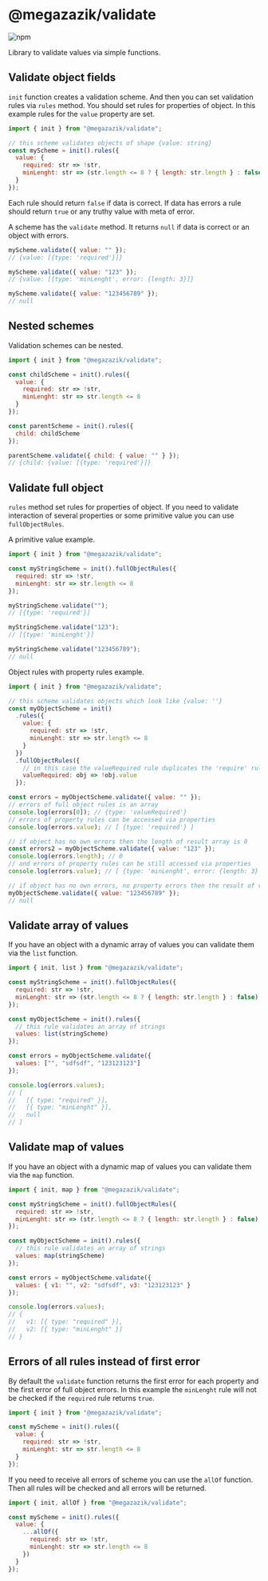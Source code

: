 # @megazazik/validate

![npm](https://img.shields.io/npm/v/@megazazik/validate)

Library to validate values via simple functions.

## Validate object fields

`init` function creates a validation scheme. And then you can set validation rules via `rules` method. You should set rules for properties of object. In this example rules for the `value` property are set.

```js
import { init } from "@megazazik/validate";

// this scheme validates objects of shape {value: string}
const myScheme = init().rules({
  value: {
    required: str => !str,
    minLenght: str => (str.length <= 8 ? { length: str.length } : false)
  }
});
```

Each rule should return `false` if data is correct. If data has errors a rule should return `true` or any truthy value with meta of error.

A scheme has the `validate` method. It returns `null` if data is correct or an object with errors.

```js
myScheme.validate({ value: "" });
// {value: [{type: 'required'}]}

myScheme.validate({ value: "123" });
// {value: [{type: 'minLenght', error: {length: 3}]}

myScheme.validate({ value: "123456789" });
// null
```

## Nested schemes

Validation schemes can be nested.

```js
import { init } from "@megazazik/validate";

const childScheme = init().rules({
  value: {
    required: str => !str,
    minLenght: str => str.length <= 8
  }
});

const parentScheme = init().rules({
  child: childScheme
});

parentScheme.validate({ child: { value: "" } });
// {child: {value: [{type: 'required'}]}
```

## Validate full object

`rules` method set rules for properties of object. If you need to validate interaction of several properties or some primitive value you can use `fullObjectRules`.

A primitive value example.

```js
import { init } from "@megazazik/validate";

const myStringScheme = init().fullObjectRules({
  required: str => !str,
  minLenght: str => str.length <= 8
});

myStringScheme.validate("");
// [{type: 'required'}]

myStringScheme.validate("123");
// [{type: 'minLenght'}]

myStringScheme.validate("123456789");
// null
```

Object rules with property rules example.

```js
import { init } from "@megazazik/validate";

// this scheme validates objects which look like {value: ''}
const myObjectScheme = init()
  .rules({
    value: {
      required: str => !str,
      minLenght: str => str.length <= 8
    }
  })
  .fullObjectRules({
    // in this case the valueRequired rule duplicates the 'require' rule from of 'value' property
    valueRequired: obj => !obj.value
  });

const errors = myObjectScheme.validate({ value: "" });
// errors of full object rules is an array
console.log(errors[0]); // {type: 'valueRequired'}
// errors of property rules can be accessed via properties
console.log(errors.value); // [ {type: 'required'} ]

// if object has no own errors then the length of result array is 0
const errors2 = myObjectScheme.validate({ value: "123" });
console.log(errors.length); // 0
// and errors of property rules can be still accessed via properties
console.log(errors.value); // [ {type: 'minLenght', error: {length: 3} ]

// if object has no own errors, no property errors then the result of validation is null
myObjectScheme.validate({ value: "123456789" });
// null
```

## Validate array of values

If you have an object with a dynamic array of values you can validate them via the `list` function.

```js
import { init, list } from "@megazazik/validate";

const myStringScheme = init().fullObjectRules({
  required: str => !str,
  minLenght: str => (str.length <= 8 ? { length: str.length } : false)
});

const myObjectScheme = init().rules({
  // this rule validates an array of strings
  values: list(stringScheme)
});

const errors = myObjectScheme.validate({
  values: ["", "sdfsdf", "123123123"]
});

console.log(errors.values);
// [
//   [{ type: "required" }],
//   [{ type: "minLenght" }],
//   null
// ]
```

## Validate map of values

If you have an object with a dynamic map of values you can validate them via the `map` function.

```js
import { init, map } from "@megazazik/validate";

const myStringScheme = init().fullObjectRules({
  required: str => !str,
  minLenght: str => (str.length <= 8 ? { length: str.length } : false)
});

const myObjectScheme = init().rules({
  // this rule validates an array of strings
  values: map(stringScheme)
});

const errors = myObjectScheme.validate({
  values: { v1: "", v2: "sdfsdf", v3: "123123123" }
});

console.log(errors.values);
// {
//   v1: [{ type: "required" }],
//   v2: [{ type: "minLenght" }]
// }
```

## Errors of all rules instead of first error

By default the `validate` function returns the first error for each property and the first error of full object errors. In this example the `minLenght` rule will not be checked if the `required` rule returns `true`.

```js
import { init } from "@megazazik/validate";

const myScheme = init().rules({
  value: {
    required: str => !str,
    minLenght: str => str.length <= 8
  }
});
```

If you need to receive all errors of scheme you can use the `allOf` function. Then all rules will be checked and all errors will be returned.

```js
import { init, allOf } from "@megazazik/validate";

const myScheme = init().rules({
  value: {
    ...allOf({
      required: str => !str,
      minLenght: str => str.length <= 8
    })
  }
});
```
